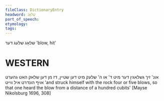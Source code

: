 ```yaml
---
fileClass: DictionaryEntry
headword: שלאָג
part_of_speech: 
etymology: 
tags: 
---
```

שלאָג
שלעג
דער
'blow, hit'

WESTERN
========

אונ' זיך גשלאגין דער מיט ד' או ה' שלעק מיט דען שטיין, דז מן דען שלאק האט גהערט אויף הונדרט איל ווייט
'and struck himself with the rock four or five blows, so that one heard the blow from a distance of a hundred cubits'
[Mayse Nikolsburg 1696, 308]